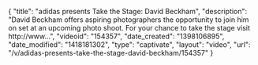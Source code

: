 {
    "title": "adidas presents Take the Stage: David Beckham",
    "description": "David Beckham offers aspiring photographers the opportunity to join him on set at an upcoming photo shoot. For your chance to take the stage visit http:\/\/www...",
    "videoid": "154357",
    "date_created": "1398106895",
    "date_modified": "1418181302",
    "type": "captivate",
    "layout": "video",
    "url": "\/v\/adidas-presents-take-the-stage-david-beckham\/154357"
}